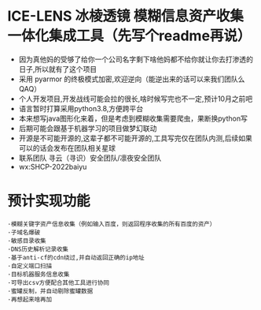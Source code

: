 # ICE-LENS 冰棱透镜 模糊信息资产收集一体化集成工具（先写个readme再说）

- 因为真他妈的受够了给你一个公司名字剩下啥他妈都不给你就让你去打渗透的日子,所以就有了这个项目
- 采用 pyarmor 的终极模式加密,欢迎逆向（能逆出来的话可以来我们团队么QAQ）
- 个人开发项目,开发战线可能会拉的很长,啥时候写完也不一定,预计10月之前吧
- 语言暂时打算采用python3.8,方便跨平台
- 本来想写java图形化来着，但是考虑到模糊收集需要爬虫，果断换python写
- 后期可能会跟基于机器学习的项目做梦幻联动
- 开源是不可能开源的,这辈子都不可能开源的,工具写完仅在团队内测,后续如果可以的话会发布在团队相关星球
- 联系团队 寻云（寻识）安全团队/凛夜安全团队
- wx:SHCP-2022baiyu

# 预计实现功能
    ·模糊关键字资产信息收集（例如输入百度，则返回程序收集的所有百度的资产）
    ·子域名爆破  
    ·敏感目录收集 
    ·DNS历史解析记录收集
    ·基于anti-cf的cdn绕过,并自动返回正确的ip地址
    ·自定义端口扫描
    ·目标机器服务信息收集
    ·可导出csv方便配合其他工具进行协同
    ·蜜罐反制，并自动剔除蜜罐数据
    ·再想起来啥再加
